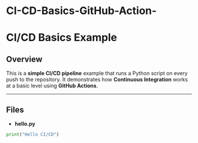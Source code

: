 # CI-CD-Basics-GitHub-Action-
# CI/CD Basics Example

## Overview
This is a **simple CI/CD pipeline** example that runs a Python script on every push to the repository. It demonstrates how **Continuous Integration** works at a basic level using **GitHub Actions**.

---

## Files

- **hello.py**
```python
print("Hello CI/CD")
